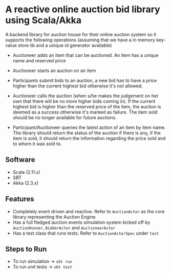 # A reactive online auction bid library using Scala/Akka #

A backend library for auction house for their online auction system so it supports the following operations (assuming that we have a in memory key-value store lib and a unique id generator available)
 
* Auctioneer adds an item that can be auctioned. An item has a unique name and reserved price
 
* Auctioneer starts an auction on an item
 
* Participants submit bids to an auction, a new bid has to have a price higher than the current highest bid otherwise it's not allowed.
 
* Auctioneer calls the auction (when s/he makes the judgement on her own that there will be no more higher bids coming in). If the current highest bid is higher than the reserved price of the item, the auction is deemed as a success otherwise it's marked as failure. The item sold should be no longer available for future auctions.
 
* Participant/Auctioneer queries the latest action of an item by item name. The library should return the status of the auction if there is any, if the item is sold, it should return the information regarding the price sold and to whom it was sold to.

Software
--------
- Scala (2.11.x)
- SBT 
- Akka (2.3.x)

Features­
--------
- Completely event driven and reactive. Refer to `AuctionActor` as the core library representing the Auction Engine
- Has a full fledged auction events simulation system kicked off by `AuctionRunner`, `BidderActor` and `AuctioneerActor`
- Has a test class that runs tests. Refer to `AuctionActorSpec` under `test` 

Steps to Run
------------
- To run simulation -> `sbt run`
- To run unit tests -> `sbt test`